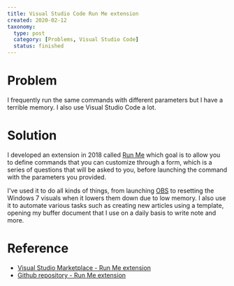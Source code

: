 ```yaml
---
title: Visual Studio Code Run Me extension
created: 2020-02-12
taxonomy:
  type: post
  category: [Problems, Visual Studio Code]
  status: finished
---
```


# Problem
I frequently run the same commands with different parameters but I have a terrible memory. I also use Visual Studio Code a lot.

# Solution
I developed an extension in 2018 called [Run Me](https://marketplace.visualstudio.com/items?itemName=tomzx.run-me) which goal is to allow you to define commands that you can customize through a form, which is a series of questions that will be asked to you, before launching the command with the parameters you provided.

I've used it to do all kinds of things, from launching [OBS](https://obsproject.com/) to resetting the Windows 7 visuals when it lowers them down due to low memory. I also use it to automate various tasks such as creating new articles using a template, opening my buffer document that I use on a daily basis to write note and more.

# Reference
* [Visual Studio Marketplace - Run Me extension](https://marketplace.visualstudio.com/items?itemName=tomzx.run-me)
* [Github repository - Run Me extension](https://github.com/tomzx/vscode-run-me)
